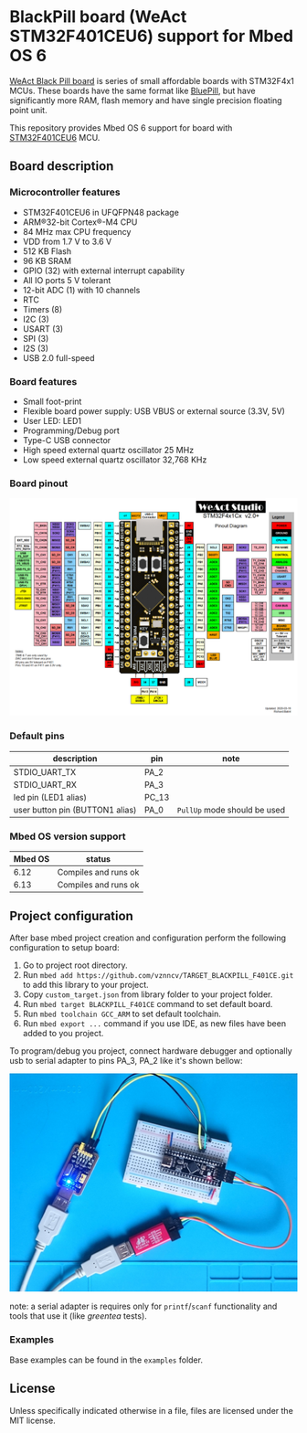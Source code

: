 # BlackPill board (WeAct STM32F401CEU6) support for Mbed OS 6

[WeAct Black Pill board](https://github.com/WeActTC/MiniF4-STM32F4x1) is series of small affordable boards with STM32F4x1 MCUs.
These boards have the same format like [BluePill](https://stm32duinoforum.com/forum/wiki_subdomain/index_title_Blue_Pill.html),
but have significantly more RAM, flash memory and have single precision floating point unit.

This repository provides Mbed OS 6 support for board with [STM32F401CEU6](https://www.st.com/en/microcontrollers-microprocessors/stm32f401ce.html) MCU.

## Board description

### Microcontroller features

* STM32F401CEU6 in UFQFPN48 package
* ARM®32-bit Cortex®-M4 CPU
* 84 MHz max CPU frequency
* VDD from 1.7 V to 3.6 V
* 512 KB Flash
* 96 KB SRAM
* GPIO (32) with external interrupt capability
* All IO ports 5 V tolerant
* 12-bit ADC (1) with 10 channels
* RTC
* Timers (8)
* I2C (3)
* USART (3)
* SPI (3)
* I2S (3)
* USB 2.0 full-speed

### Board features

* Small foot-print
* Flexible board power supply: USB VBUS or external source (3.3V, 5V)
* User LED: LED1
* Programming/Debug port
* Type-C USB connector
* High speed external quartz oscillator 25 MHz
* Low speed external quartz oscillator 32,768 KHz

### Board pinout

![Board pintout](docs/STM32F4x1_PinoutDiagram_RichardBalint.png)

### Default pins

| description | pin | note |
|---|---|---|
| STDIO_UART_TX | PA_2 |
| STDIO_UART_RX | PA_3 |
| led pin (LED1 alias) | PC_13 |
| user button pin (BUTTON1 alias) | PA_0 | `PullUp` mode should be used  |


### Mbed OS version support

| Mbed OS | status |
|---|---|
| 6.12 | Compiles and runs ok |
| 6.13 | Compiles and runs ok |

## Project configuration

After base mbed project creation and configuration perform the following configuration to setup board:

1. Go to project root directory.
2. Run `mbed add https://github.com/vznncv/TARGET_BLACKPILL_F401CE.git` to add this library to your project.
3. Copy `custom_target.json` from library folder to your project folder.
4. Run `mbed target BLACKPILL_F401CE` command to set default board.
5. Run `mbed toolchain GCC_ARM` to set default toolchain.
6. Run `mbed export ...` command if you use IDE, as new files have been added to you project.

To program/debug you project, connect hardware debugger and optionally usb to serial adapter to
pins PA_3, PA_2 like it's shown bellow:
   
![Board connection](docs/debugger_connection.jpg)
   
note: a serial adapter is requires only for `printf`/`scanf` functionality and tools that use it (like *greentea* tests).

### Examples

Base examples can be found in the `examples` folder.

## License

Unless specifically indicated otherwise in a file, files are licensed under the MIT license.
